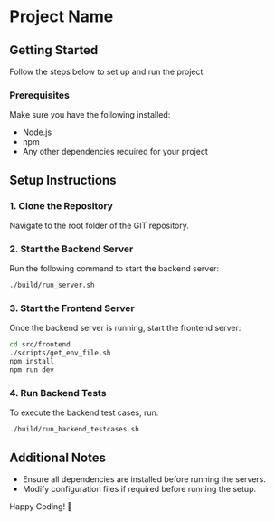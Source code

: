 # Project Name

## Getting Started

Follow the steps below to set up and run the project.

### Prerequisites
Make sure you have the following installed:
- Node.js
- npm
- Any other dependencies required for your project

## Setup Instructions

### 1. Clone the Repository
Navigate to the root folder of the GIT repository.

### 2. Start the Backend Server
Run the following command to start the backend server:
```sh
./build/run_server.sh
```

### 3. Start the Frontend Server
Once the backend server is running, start the frontend server:
```sh
cd src/frontend
./scripts/get_env_file.sh
npm install
npm run dev
```

### 4. Run Backend Tests
To execute the backend test cases, run:
```sh
./build/run_backend_testcases.sh
```

## Additional Notes
- Ensure all dependencies are installed before running the servers.
- Modify configuration files if required before running the setup.

Happy Coding! 🚀

